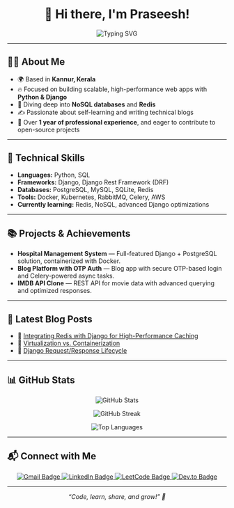 <h1 align="center">
  👋 Hi there, I'm Praseesh!
</h1>

<p align="center">
  <img src="https://readme-typing-svg.demolab.com?font=Fira+Code&duration=2000&pause=1000&color=2E97F7&center=true&vCenter=true&width=435&lines=Backend+Developer;Python+Django+Enthusiast;Lifelong+Learner" alt="Typing SVG" />
</p>

---

## 👨‍💻 About Me
- 🌍 Based in **Kannur, Kerala**
- 🔥 Focused on building scalable, high-performance web apps with **Python & Django**
- 🚀 Diving deep into **NoSQL databases** and **Redis**
- ✍️ Passionate about self-learning and writing technical blogs
- 🎯 Over **1 year of professional experience**, and eager to contribute to open-source projects

---

## 🚀 Technical Skills
- **Languages:** Python, SQL  
- **Frameworks:** Django, Django Rest Framework (DRF)  
- **Databases:** PostgreSQL, MySQL, SQLite, Redis  
- **Tools:** Docker, Kubernetes, RabbitMQ, Celery, AWS  
- **Currently learning:** Redis, NoSQL, advanced Django optimizations

---

## 📚 Projects & Achievements
- **Hospital Management System** — Full-featured Django + PostgreSQL solution, containerized with Docker.
- **Blog Platform with OTP Auth** — Blog app with secure OTP-based login and Celery-powered async tasks.
- **IMDB API Clone** — REST API for movie data with advanced querying and optimized responses.

---

## 📝 Latest Blog Posts
- 🔗 [Integrating Redis with Django for High-Performance Caching](https://medium.com/@praseeshprasee/integrating-redis-with-django-for-high-performance-caching-80360c84da0a)
- 🔗 [Virtualization vs. Containerization](https://medium.com/@praseeshprasee/virtualization-vs-containerization-bdf5b25fb770)
- 🔗 [Django Request/Response Lifecycle](https://dev.to/praseesh_p_/django-requestresponse-life-cycle-4lpd)

---

## 📊 GitHub Stats

<p align="center">
  <img src="https://github-readme-stats.vercel.app/api?username=praseesh&show_icons=true&theme=transparent&hide_title=true" alt="GitHub Stats" />
</p>
<p align="center">
  <img src="https://github-readme-streak-stats.herokuapp.com?user=praseesh&theme=transparent&hide_border=true" alt="GitHub Streak" />
</p>
<p align="center">
  <img src="https://github-readme-stats.vercel.app/api/top-langs/?username=praseesh&layout=compact&theme=transparent" alt="Top Languages" />
</p>

---

## 📬 Connect with Me

<p align="center">
  <a href="mailto:praseeshprasee@gmail.com">
    <img src="https://img.shields.io/badge/Gmail-D14836?style=for-the-badge&logo=gmail&logoColor=white" alt="Gmail Badge"/>
  </a>
  <a href="https://www.linkedin.com/in/praseesh" target="_blank">
    <img src="https://img.shields.io/badge/LinkedIn-0A66C2?style=for-the-badge&logo=linkedin&logoColor=white" alt="LinkedIn Badge"/>
  </a>
  <a href="https://leetcode.com/u/praseesh/" target="_blank">
    <img src="https://img.shields.io/badge/LeetCode-FFA116?style=for-the-badge&logo=leetcode&logoColor=white" alt="LeetCode Badge"/>
  </a>
  <a href="https://dev.to/praseesh_p_" target="_blank">
    <img src="https://img.shields.io/badge/Dev.to-000000?style=for-the-badge&logo=devdotto&logoColor=white" alt="Dev.to Badge"/>
  </a>
</p>

---

<p align="center">
  <em>“Code, learn, share, and grow!” 🚀</em>
</p>
